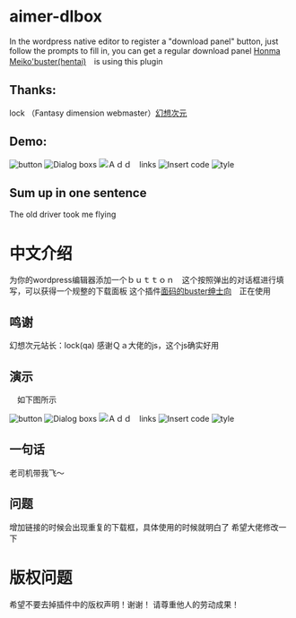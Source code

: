 # aimer-dlbox
In the wordpress native editor to register a "download panel" button, just follow the prompts to fill in, you can get a regular download panel
<a href="https://ht.acgbuster.com">Honma Meiko'buster(hentai)</a>　is using this plugin

## Thanks:
lock （Fantasy dimension webmaster）<a href="https://acg18.us">幻想次元</a>

## Demo:
![button](https://ooo.0o0.ooo/2017/06/28/59533fb8afd1c.png)
![Dialog boxs](https://ooo.0o0.ooo/2017/06/28/59533fb8b5bd1.png)
![Ａｄｄ　links](https://ooo.0o0.ooo/2017/06/28/59533fb8b7f6e.png)
![Insert code](https://ooo.0o0.ooo/2017/06/28/59533fb86d757.png)
![tyle](https://ooo.0o0.ooo/2017/06/28/59533fb8b64d0.png)




## Sum up in one sentence
The old driver took me flying

# 中文介绍

为你的wordpress编辑器添加一个ｂｕｔｔｏｎ　这个按照弹出的对话框进行填写，可以获得一个规整的下载面板
这个插件<a href="https://ht.acgbuster.com">面码的buster绅士向</a>　正在使用

## 鸣谢　
幻想次元站长：lock(qa)
感谢Ｑａ大佬的js，这个js确实好用

## 演示

　如下图所示
 
![button](https://ooo.0o0.ooo/2017/06/28/59533fb8afd1c.png)
![Dialog boxs](https://ooo.0o0.ooo/2017/06/28/59533fb8b5bd1.png)
![Ａｄｄ　links](https://ooo.0o0.ooo/2017/06/28/59533fb8b7f6e.png)
![Insert code](https://ooo.0o0.ooo/2017/06/28/59533fb86d757.png)
![tyle](https://ooo.0o0.ooo/2017/06/28/59533fb8b64d0.png)

## 一句话

老司机带我飞～

## 问题

增加链接的时候会出现重复的下载框，具体使用的时候就明白了
希望大佬修改一下

# 版权问题

希望不要去掉插件中的版权声明！谢谢！
请尊重他人的劳动成果！


